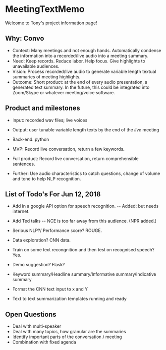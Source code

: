 # MeetingTextMemo

Welcome to Tony's project information page!


## Why: Convo

* Context: Many meetings and not enough hands. Automatically condense the information into a recorded/live audio into a meeting summary.
* Need: Keep records. Reduce labor. Help focus. Give highlights to unavailable audiences.
* Vision: Process recorded/live audio to generate variable length textual summaries of meeting highlights.
* Outcome: Short product: at the end of every audio presentation, a generated text summary. In the future, this could be integrated into Zoom/Skype or whatever meeting/voice software.


## Product and milestones

* Input: recorded wav files; live voices
* Output: user tunable variable length texts by the end of the *live* meeting
* Back-end: python

* MVP: Record live conversation, return a few keywords.
* Full product: Record live conversation, return comprehensible sentences.
* Further: Use audio characteristics to catch questions, change of volume and tone to help NLP recognition.


## List of Todo's For Jun 12, 2018

* Add in a google API option for speech recognition. -- Added; but needs internet.
* Add Ted talks -- NCE is too far away from this audience. (NPR added.)
* Serious NLP?/ Performance score? ROUGE.
* Data exploration? CNN data.
* Train on some text recongnition and then test on recognised speech? Yes.
* Demo suggestion? Flask? 
* Keyword summary/Headline summary/Informative summary/Indicative summary

* Format the CNN text input to x and Y
* Text to text summarization templates running and ready


## Open Questions

* Deal with multi-speaker
* Deal with many topics, how granular are the summaries
* Identify important parts of the conversation / meeting
* Combination with fixed agenda
